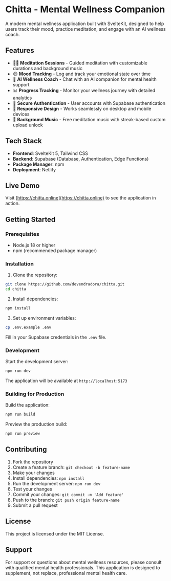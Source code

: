 # Chitta - Mental Wellness Companion

A modern mental wellness application built with SvelteKit, designed to help users track their mood, practice meditation, and engage with an AI wellness coach.

## Features

- 🧘‍♀️ **Meditation Sessions** - Guided meditation with customizable durations and background music
- 😊 **Mood Tracking** - Log and track your emotional state over time
- 🤖 **AI Wellness Coach** - Chat with an AI companion for mental health support
- 📊 **Progress Tracking** - Monitor your wellness journey with detailed analytics
- 🔐 **Secure Authentication** - User accounts with Supabase authentication
- 📱 **Responsive Design** - Works seamlessly on desktop and mobile devices
- 🎵 **Background Music** - Free meditation music with streak-based custom upload unlock

## Tech Stack

- **Frontend**: SvelteKit 5, Tailwind CSS
- **Backend**: Supabase (Database, Authentication, Edge Functions)
- **Package Manager**: npm
- **Deployment**: Netlify

## Live Demo

Visit [https://chitta.online](https://chitta.online) to see the application in action.

## Getting Started

### Prerequisites

- Node.js 18 or higher
- npm (recommended package manager)

### Installation

1. Clone the repository:
```bash
git clone https://github.com/devendradora/chitta.git
cd chitta
```

2. Install dependencies:
```bash
npm install
```

3. Set up environment variables:
```bash
cp .env.example .env
```
Fill in your Supabase credentials in the `.env` file.

### Development

Start the development server:
```bash
npm run dev
```

The application will be available at `http://localhost:5173`

### Building for Production

Build the application:
```bash
npm run build
```

Preview the production build:
```bash
npm run preview
```

## Contributing

1. Fork the repository
2. Create a feature branch: `git checkout -b feature-name`
3. Make your changes
4. Install dependencies: `npm install`
5. Run the development server: `npm run dev`
6. Test your changes
7. Commit your changes: `git commit -m 'Add feature'`
8. Push to the branch: `git push origin feature-name`
9. Submit a pull request

## License

This project is licensed under the MIT License.

## Support

For support or questions about mental wellness resources, please consult with qualified mental health professionals. This application is designed to supplement, not replace, professional mental health care.